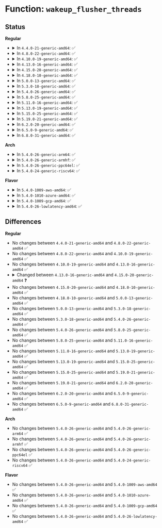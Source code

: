 # Function: <code>wakeup_flusher_threads</code>

## Status
<b>Regular</b>
<ul>
<li>
<details>
<summary>In <code>4.4.0-21-generic-amd64</code>: ✅</summary>

```c
void wakeup_flusher_threads(long int nr_pages, enum wb_reason reason)
```

```json
{
  "name": "wakeup_flusher_threads",
  "collision_type": "Unique Global",
  "inline_type": "No",
  "funcs": [
    {
      "addr": 18446744071581190544,
      "name": "wakeup_flusher_threads",
      "external": true,
      "loc": "fs/fs-writeback.c:1900",
      "file": "fs/fs-writeback.c",
      "inline": "seen, unknown",
      "caller_inline": [],
      "caller_func": [
        "mm/vmscan.c:do_try_to_free_pages",
        "fs/sync.c:sys_sync",
        "fs/buffer.c:free_more_memory"
      ]
    }
  ],
  "symbols": [
    {
      "addr": 18446744071581190544,
      "name": "wakeup_flusher_threads",
      "section": ".text",
      "bind": "STB_GLOBAL",
      "size": 229
    }
  ]
}
```
</details>
</li>
<li>
<details>
<summary>In <code>4.8.0-22-generic-amd64</code>: ✅</summary>

```c
void wakeup_flusher_threads(long int nr_pages, enum wb_reason reason)
```

```json
{
  "name": "wakeup_flusher_threads",
  "collision_type": "Unique Global",
  "inline_type": "No",
  "funcs": [
    {
      "addr": 18446744071581354448,
      "name": "wakeup_flusher_threads",
      "external": true,
      "loc": "fs/fs-writeback.c:1948",
      "file": "fs/fs-writeback.c",
      "inline": "seen, unknown",
      "caller_inline": [],
      "caller_func": [
        "mm/vmscan.c:do_try_to_free_pages",
        "fs/sync.c:sys_sync",
        "fs/buffer.c:free_more_memory"
      ]
    }
  ],
  "symbols": [
    {
      "addr": 18446744071581354448,
      "name": "wakeup_flusher_threads",
      "section": ".text",
      "bind": "STB_GLOBAL",
      "size": 340
    }
  ]
}
```
</details>
</li>
<li>
<details>
<summary>In <code>4.10.0-19-generic-amd64</code>: ✅</summary>

```c
void wakeup_flusher_threads(long int nr_pages, enum wb_reason reason)
```

```json
{
  "name": "wakeup_flusher_threads",
  "collision_type": "Unique Global",
  "inline_type": "No",
  "funcs": [
    {
      "addr": 18446744071581433360,
      "name": "wakeup_flusher_threads",
      "external": true,
      "loc": "fs/fs-writeback.c:1946",
      "file": "fs/fs-writeback.c",
      "inline": "seen, unknown",
      "caller_inline": [],
      "caller_func": [
        "mm/vmscan.c:do_try_to_free_pages",
        "fs/sync.c:sys_sync",
        "fs/buffer.c:free_more_memory"
      ]
    }
  ],
  "symbols": [
    {
      "addr": 18446744071581433360,
      "name": "wakeup_flusher_threads",
      "section": ".text",
      "bind": "STB_GLOBAL",
      "size": 340
    }
  ]
}
```
</details>
</li>
<li>
<details>
<summary>In <code>4.13.0-16-generic-amd64</code>: ✅</summary>

```c
void wakeup_flusher_threads(long int nr_pages, enum wb_reason reason)
```

```json
{
  "name": "wakeup_flusher_threads",
  "collision_type": "Unique Global",
  "inline_type": "No",
  "funcs": [
    {
      "addr": 18446744071581487376,
      "name": "wakeup_flusher_threads",
      "external": true,
      "loc": "fs/fs-writeback.c:1953",
      "file": "fs/fs-writeback.c",
      "inline": "seen, unknown",
      "caller_inline": [],
      "caller_func": [
        "mm/vmscan.c:shrink_inactive_list",
        "fs/sync.c:sys_sync",
        "fs/buffer.c:free_more_memory"
      ]
    }
  ],
  "symbols": [
    {
      "addr": 18446744071581487376,
      "name": "wakeup_flusher_threads",
      "section": ".text",
      "bind": "STB_GLOBAL",
      "size": 339
    }
  ]
}
```
</details>
</li>
<li>
<details>
<summary>In <code>4.15.0-20-generic-amd64</code>: ✅</summary>

```c
void wakeup_flusher_threads(enum wb_reason reason)
```

```json
{
  "name": "wakeup_flusher_threads",
  "collision_type": "Unique Global",
  "inline_type": "No",
  "funcs": [
    {
      "addr": 18446744071581629504,
      "name": "wakeup_flusher_threads",
      "external": true,
      "loc": "fs/fs-writeback.c:1997",
      "file": "fs/fs-writeback.c",
      "inline": "seen, unknown",
      "caller_inline": [],
      "caller_func": [
        "mm/page-writeback.c:dirty_writeback_centisecs_handler",
        "mm/vmscan.c:shrink_inactive_list",
        "fs/sync.c:sys_sync"
      ]
    }
  ],
  "symbols": [
    {
      "addr": 18446744071581629504,
      "name": "wakeup_flusher_threads",
      "section": ".text",
      "bind": "STB_GLOBAL",
      "size": 170
    }
  ]
}
```
</details>
</li>
<li>
<details>
<summary>In <code>4.18.0-10-generic-amd64</code>: ✅</summary>

```c
void wakeup_flusher_threads(enum wb_reason reason)
```

```json
{
  "name": "wakeup_flusher_threads",
  "collision_type": "Unique Global",
  "inline_type": "No",
  "funcs": [
    {
      "addr": 18446744071581788112,
      "name": "wakeup_flusher_threads",
      "external": true,
      "loc": "fs/fs-writeback.c:1998",
      "file": "fs/fs-writeback.c",
      "inline": "seen, unknown",
      "caller_inline": [],
      "caller_func": [
        "mm/page-writeback.c:dirty_writeback_centisecs_handler",
        "mm/vmscan.c:shrink_inactive_list",
        "fs/sync.c:ksys_sync"
      ]
    }
  ],
  "symbols": [
    {
      "addr": 18446744071581788112,
      "name": "wakeup_flusher_threads",
      "section": ".text",
      "bind": "STB_GLOBAL",
      "size": 156
    }
  ]
}
```
</details>
</li>
<li>
<details>
<summary>In <code>5.0.0-13-generic-amd64</code>: ✅</summary>

```c
void wakeup_flusher_threads(enum wb_reason reason)
```

```json
{
  "name": "wakeup_flusher_threads",
  "collision_type": "Unique Global",
  "inline_type": "No",
  "funcs": [
    {
      "addr": 18446744071581874960,
      "name": "wakeup_flusher_threads",
      "external": true,
      "loc": "fs/fs-writeback.c:2024",
      "file": "fs/fs-writeback.c",
      "inline": "seen, unknown",
      "caller_inline": [],
      "caller_func": [
        "mm/page-writeback.c:dirty_writeback_centisecs_handler",
        "mm/vmscan.c:shrink_inactive_list",
        "fs/sync.c:ksys_sync"
      ]
    }
  ],
  "symbols": [
    {
      "addr": 18446744071581874960,
      "name": "wakeup_flusher_threads",
      "section": ".text",
      "bind": "STB_GLOBAL",
      "size": 205
    }
  ]
}
```
</details>
</li>
<li>
<details>
<summary>In <code>5.3.0-18-generic-amd64</code>: ✅</summary>

```c
void wakeup_flusher_threads(enum wb_reason reason)
```

```json
{
  "name": "wakeup_flusher_threads",
  "collision_type": "Unique Global",
  "inline_type": "No",
  "funcs": [
    {
      "addr": 18446744071581999792,
      "name": "wakeup_flusher_threads",
      "external": true,
      "loc": "fs/fs-writeback.c:2039",
      "file": "fs/fs-writeback.c",
      "inline": "seen, unknown",
      "caller_inline": [],
      "caller_func": [
        "mm/page-writeback.c:dirty_writeback_centisecs_handler",
        "mm/vmscan.c:shrink_inactive_list",
        "fs/sync.c:ksys_sync"
      ]
    }
  ],
  "symbols": [
    {
      "addr": 18446744071581999792,
      "name": "wakeup_flusher_threads",
      "section": ".text",
      "bind": "STB_GLOBAL",
      "size": 205
    }
  ]
}
```
</details>
</li>
<li>
<details>
<summary>In <code>5.4.0-26-generic-amd64</code>: ✅</summary>

```c
void wakeup_flusher_threads(enum wb_reason reason)
```

```json
{
  "name": "wakeup_flusher_threads",
  "collision_type": "Unique Global",
  "inline_type": "No",
  "funcs": [
    {
      "addr": 18446744071582077888,
      "name": "wakeup_flusher_threads",
      "external": true,
      "loc": "fs/fs-writeback.c:2127",
      "file": "fs/fs-writeback.c",
      "inline": "seen, unknown",
      "caller_inline": [],
      "caller_func": [
        "mm/page-writeback.c:dirty_writeback_centisecs_handler",
        "mm/vmscan.c:shrink_inactive_list",
        "fs/sync.c:ksys_sync"
      ]
    }
  ],
  "symbols": [
    {
      "addr": 18446744071582077888,
      "name": "wakeup_flusher_threads",
      "section": ".text",
      "bind": "STB_GLOBAL",
      "size": 215
    }
  ]
}
```
</details>
</li>
<li>
<details>
<summary>In <code>5.8.0-25-generic-amd64</code>: ✅</summary>

```c
void wakeup_flusher_threads(enum wb_reason reason)
```

```json
{
  "name": "wakeup_flusher_threads",
  "collision_type": "Unique Global",
  "inline_type": "No",
  "funcs": [
    {
      "addr": 18446744071582313472,
      "name": "wakeup_flusher_threads",
      "external": true,
      "loc": "fs/fs-writeback.c:2135",
      "file": "fs/fs-writeback.c",
      "inline": "seen, unknown",
      "caller_inline": [],
      "caller_func": [
        "mm/page-writeback.c:dirty_writeback_centisecs_handler",
        "mm/vmscan.c:shrink_inactive_list",
        "fs/sync.c:ksys_sync"
      ]
    }
  ],
  "symbols": [
    {
      "addr": 18446744071582313472,
      "name": "wakeup_flusher_threads",
      "section": ".text",
      "bind": "STB_GLOBAL",
      "size": 310
    }
  ]
}
```
</details>
</li>
<li>
<details>
<summary>In <code>5.11.0-16-generic-amd64</code>: ✅</summary>

```c
void wakeup_flusher_threads(enum wb_reason reason)
```

```json
{
  "name": "wakeup_flusher_threads",
  "collision_type": "Unique Global",
  "inline_type": "No",
  "funcs": [
    {
      "addr": 18446744071582366336,
      "name": "wakeup_flusher_threads",
      "external": true,
      "loc": "fs/fs-writeback.c:2131",
      "file": "fs/fs-writeback.c",
      "inline": "seen, unknown",
      "caller_inline": [],
      "caller_func": [
        "mm/page-writeback.c:dirty_writeback_centisecs_handler",
        "mm/vmscan.c:shrink_inactive_list",
        "fs/sync.c:ksys_sync"
      ]
    }
  ],
  "symbols": [
    {
      "addr": 18446744071582366336,
      "name": "wakeup_flusher_threads",
      "section": ".text",
      "bind": "STB_GLOBAL",
      "size": 315
    }
  ]
}
```
</details>
</li>
<li>
<details>
<summary>In <code>5.13.0-19-generic-amd64</code>: ✅</summary>

```c
void wakeup_flusher_threads(enum wb_reason reason)
```

```json
{
  "name": "wakeup_flusher_threads",
  "collision_type": "Unique Global",
  "inline_type": "No",
  "funcs": [
    {
      "addr": 18446744071582394000,
      "name": "wakeup_flusher_threads",
      "external": true,
      "loc": "fs/fs-writeback.c:2146",
      "file": "fs/fs-writeback.c",
      "inline": "seen, unknown",
      "caller_inline": [],
      "caller_func": [
        "mm/page-writeback.c:dirty_writeback_centisecs_handler",
        "mm/vmscan.c:shrink_inactive_list",
        "fs/sync.c:ksys_sync"
      ]
    }
  ],
  "symbols": [
    {
      "addr": 18446744071582394000,
      "name": "wakeup_flusher_threads",
      "section": ".text",
      "bind": "STB_GLOBAL",
      "size": 315
    }
  ]
}
```
</details>
</li>
<li>
<details>
<summary>In <code>5.15.0-25-generic-amd64</code>: ✅</summary>

```c
void wakeup_flusher_threads(enum wb_reason reason)
```

```json
{
  "name": "wakeup_flusher_threads",
  "collision_type": "Unique Global",
  "inline_type": "No",
  "funcs": [
    {
      "addr": 18446744071582715536,
      "name": "wakeup_flusher_threads",
      "external": true,
      "loc": "fs/fs-writeback.c:2286",
      "file": "fs/fs-writeback.c",
      "inline": "seen, unknown",
      "caller_inline": [],
      "caller_func": [
        "mm/page-writeback.c:dirty_writeback_centisecs_handler",
        "mm/vmscan.c:shrink_inactive_list",
        "fs/sync.c:ksys_sync"
      ]
    }
  ],
  "symbols": [
    {
      "addr": 18446744071582715536,
      "name": "wakeup_flusher_threads",
      "section": ".text",
      "bind": "STB_GLOBAL",
      "size": 315
    }
  ]
}
```
</details>
</li>
<li>
<details>
<summary>In <code>5.19.0-21-generic-amd64</code>: ✅</summary>

```c
void wakeup_flusher_threads(enum wb_reason reason)
```

```json
{
  "name": "wakeup_flusher_threads",
  "collision_type": "Unique Global",
  "inline_type": "No",
  "funcs": [
    {
      "addr": 18446744071583259968,
      "name": "wakeup_flusher_threads",
      "external": true,
      "loc": "fs/fs-writeback.c:2269",
      "file": "fs/fs-writeback.c",
      "inline": "seen, unknown",
      "caller_inline": [],
      "caller_func": [
        "mm/page-writeback.c:dirty_writeback_centisecs_handler",
        "mm/vmscan.c:shrink_inactive_list",
        "fs/sync.c:ksys_sync"
      ]
    }
  ],
  "symbols": [
    {
      "addr": 18446744071583259968,
      "name": "wakeup_flusher_threads",
      "section": ".text",
      "bind": "STB_GLOBAL",
      "size": 279
    }
  ]
}
```
</details>
</li>
<li>
<details>
<summary>In <code>6.2.0-20-generic-amd64</code>: ✅</summary>

```c
void wakeup_flusher_threads(enum wb_reason reason)
```

```json
{
  "name": "wakeup_flusher_threads",
  "collision_type": "Unique Global",
  "inline_type": "No",
  "funcs": [
    {
      "addr": 18446744071583841616,
      "name": "wakeup_flusher_threads",
      "external": true,
      "loc": "fs/fs-writeback.c:2293",
      "file": "fs/fs-writeback.c",
      "inline": "seen, unknown",
      "caller_inline": [],
      "caller_func": [
        "mm/page-writeback.c:dirty_writeback_centisecs_handler",
        "mm/vmscan.c:shrink_inactive_list",
        "fs/sync.c:ksys_sync"
      ]
    }
  ],
  "symbols": [
    {
      "addr": 18446744071583841616,
      "name": "wakeup_flusher_threads",
      "section": ".text",
      "bind": "STB_GLOBAL",
      "size": 179
    }
  ]
}
```
</details>
</li>
<li>
<details>
<summary>In <code>6.5.0-9-generic-amd64</code>: ✅</summary>

```c
void wakeup_flusher_threads(enum wb_reason reason)
```

```json
{
  "name": "wakeup_flusher_threads",
  "collision_type": "Unique Global",
  "inline_type": "No",
  "funcs": [
    {
      "addr": 18446744071584059712,
      "name": "wakeup_flusher_threads",
      "external": true,
      "loc": "fs/fs-writeback.c:2304",
      "file": "fs/fs-writeback.c",
      "inline": "seen, unknown",
      "caller_inline": [],
      "caller_func": [
        "mm/page-writeback.c:dirty_writeback_centisecs_handler",
        "mm/vmscan.c:shrink_inactive_list",
        "fs/sync.c:ksys_sync"
      ]
    }
  ],
  "symbols": [
    {
      "addr": 18446744071584059712,
      "name": "wakeup_flusher_threads",
      "section": ".text",
      "bind": "STB_GLOBAL",
      "size": 179
    }
  ]
}
```
</details>
</li>
<li>
<details>
<summary>In <code>6.8.0-31-generic-amd64</code>: ✅</summary>

```c
void wakeup_flusher_threads(enum wb_reason reason)
```

```json
{
  "name": "wakeup_flusher_threads",
  "collision_type": "Unique Global",
  "inline_type": "No",
  "funcs": [
    {
      "addr": 18446744071584274848,
      "name": "wakeup_flusher_threads",
      "external": true,
      "loc": "fs/fs-writeback.c:2326",
      "file": "fs/fs-writeback.c",
      "inline": "seen, unknown",
      "caller_inline": [],
      "caller_func": [
        "mm/page-writeback.c:dirty_writeback_centisecs_handler",
        "mm/vmscan.c:shrink_inactive_list",
        "fs/sync.c:ksys_sync"
      ]
    }
  ],
  "symbols": [
    {
      "addr": 18446744071584274848,
      "name": "wakeup_flusher_threads",
      "section": ".text",
      "bind": "STB_GLOBAL",
      "size": 179
    }
  ]
}
```
</details>
</li>
</ul>
<b>Arch</b>
<ul>
<li>
<details>
<summary>In <code>5.4.0-26-generic-arm64</code>: ✅</summary>

```c
void wakeup_flusher_threads(enum wb_reason reason)
```

```json
{
  "name": "wakeup_flusher_threads",
  "collision_type": "Unique Global",
  "inline_type": "No",
  "funcs": [
    {
      "addr": 18446603336493610528,
      "name": "wakeup_flusher_threads",
      "external": true,
      "loc": "fs/fs-writeback.c:2127",
      "file": "fs/fs-writeback.c",
      "inline": "seen, unknown",
      "caller_inline": [],
      "caller_func": [
        "mm/page-writeback.c:dirty_writeback_centisecs_handler",
        "mm/vmscan.c:shrink_inactive_list",
        "fs/sync.c:ksys_sync"
      ]
    }
  ],
  "symbols": [
    {
      "addr": 18446603336493610528,
      "name": "wakeup_flusher_threads",
      "section": ".text",
      "bind": "STB_GLOBAL",
      "size": 176
    }
  ]
}
```
</details>
</li>
<li>
<details>
<summary>In <code>5.4.0-26-generic-armhf</code>: ✅</summary>

```c
void wakeup_flusher_threads(enum wb_reason reason)
```

```json
{
  "name": "wakeup_flusher_threads",
  "collision_type": "Unique Global",
  "inline_type": "No",
  "funcs": [
    {
      "addr": 3227154996,
      "name": "wakeup_flusher_threads",
      "external": true,
      "loc": "fs/fs-writeback.c:2127",
      "file": "fs/fs-writeback.c",
      "inline": "seen, unknown",
      "caller_inline": [],
      "caller_func": [
        "mm/page-writeback.c:dirty_writeback_centisecs_handler",
        "mm/vmscan.c:shrink_inactive_list",
        "fs/sync.c:ksys_sync"
      ]
    }
  ],
  "symbols": [
    {
      "addr": 3227154996,
      "name": "wakeup_flusher_threads",
      "section": ".text",
      "bind": "STB_GLOBAL",
      "size": 168
    }
  ]
}
```
</details>
</li>
<li>
<details>
<summary>In <code>5.4.0-26-generic-ppc64el</code>: ✅</summary>

```c
void wakeup_flusher_threads(enum wb_reason reason)
```

```json
{
  "name": "wakeup_flusher_threads",
  "collision_type": "Unique Global",
  "inline_type": "No",
  "funcs": [
    {
      "addr": 13835058055287198400,
      "name": "wakeup_flusher_threads",
      "external": true,
      "loc": "fs/fs-writeback.c:2127",
      "file": "fs/fs-writeback.c",
      "inline": "seen, unknown",
      "caller_inline": [],
      "caller_func": [
        "mm/page-writeback.c:dirty_writeback_centisecs_handler",
        "mm/vmscan.c:shrink_inactive_list",
        "fs/sync.c:ksys_sync"
      ]
    }
  ],
  "symbols": [
    {
      "addr": 13835058055287198400,
      "name": "wakeup_flusher_threads",
      "section": ".text",
      "bind": "STB_GLOBAL",
      "size": 308
    }
  ]
}
```
</details>
</li>
<li>
<details>
<summary>In <code>5.4.0-24-generic-riscv64</code>: ✅</summary>

```c
void wakeup_flusher_threads(enum wb_reason reason)
```

```json
{
  "name": "wakeup_flusher_threads",
  "collision_type": "Unique Global",
  "inline_type": "No",
  "funcs": [
    {
      "addr": 18446743936273257594,
      "name": "wakeup_flusher_threads",
      "external": true,
      "loc": "fs/fs-writeback.c:2127",
      "file": "fs/fs-writeback.c",
      "inline": "seen, unknown",
      "caller_inline": [],
      "caller_func": [
        "mm/page-writeback.c:dirty_writeback_centisecs_handler",
        "mm/vmscan.c:shrink_inactive_list",
        "fs/sync.c:ksys_sync"
      ]
    }
  ],
  "symbols": [
    {
      "addr": 18446743936273257594,
      "name": "wakeup_flusher_threads",
      "section": ".text",
      "bind": "STB_GLOBAL",
      "size": 130
    }
  ]
}
```
</details>
</li>
</ul>
<b>Flavor</b>
<ul>
<li>
<details>
<summary>In <code>5.4.0-1009-aws-amd64</code>: ✅</summary>

```c
void wakeup_flusher_threads(enum wb_reason reason)
```

```json
{
  "name": "wakeup_flusher_threads",
  "collision_type": "Unique Global",
  "inline_type": "No",
  "funcs": [
    {
      "addr": 18446744071582046624,
      "name": "wakeup_flusher_threads",
      "external": true,
      "loc": "fs/fs-writeback.c:2127",
      "file": "fs/fs-writeback.c",
      "inline": "seen, unknown",
      "caller_inline": [],
      "caller_func": [
        "mm/page-writeback.c:dirty_writeback_centisecs_handler",
        "mm/vmscan.c:shrink_inactive_list",
        "fs/sync.c:ksys_sync"
      ]
    }
  ],
  "symbols": [
    {
      "addr": 18446744071582046624,
      "name": "wakeup_flusher_threads",
      "section": ".text",
      "bind": "STB_GLOBAL",
      "size": 215
    }
  ]
}
```
</details>
</li>
<li>
<details>
<summary>In <code>5.4.0-1010-azure-amd64</code>: ✅</summary>

```c
void wakeup_flusher_threads(enum wb_reason reason)
```

```json
{
  "name": "wakeup_flusher_threads",
  "collision_type": "Unique Global",
  "inline_type": "No",
  "funcs": [
    {
      "addr": 18446744071581984176,
      "name": "wakeup_flusher_threads",
      "external": true,
      "loc": "fs/fs-writeback.c:2127",
      "file": "fs/fs-writeback.c",
      "inline": "seen, unknown",
      "caller_inline": [],
      "caller_func": [
        "mm/page-writeback.c:dirty_writeback_centisecs_handler",
        "mm/vmscan.c:shrink_inactive_list",
        "fs/sync.c:ksys_sync"
      ]
    }
  ],
  "symbols": [
    {
      "addr": 18446744071581984176,
      "name": "wakeup_flusher_threads",
      "section": ".text",
      "bind": "STB_GLOBAL",
      "size": 215
    }
  ]
}
```
</details>
</li>
<li>
<details>
<summary>In <code>5.4.0-1009-gcp-amd64</code>: ✅</summary>

```c
void wakeup_flusher_threads(enum wb_reason reason)
```

```json
{
  "name": "wakeup_flusher_threads",
  "collision_type": "Unique Global",
  "inline_type": "No",
  "funcs": [
    {
      "addr": 18446744071582037904,
      "name": "wakeup_flusher_threads",
      "external": true,
      "loc": "fs/fs-writeback.c:2127",
      "file": "fs/fs-writeback.c",
      "inline": "seen, unknown",
      "caller_inline": [],
      "caller_func": [
        "mm/page-writeback.c:dirty_writeback_centisecs_handler",
        "mm/vmscan.c:shrink_inactive_list",
        "fs/sync.c:ksys_sync"
      ]
    }
  ],
  "symbols": [
    {
      "addr": 18446744071582037904,
      "name": "wakeup_flusher_threads",
      "section": ".text",
      "bind": "STB_GLOBAL",
      "size": 215
    }
  ]
}
```
</details>
</li>
<li>
<details>
<summary>In <code>5.4.0-26-lowlatency-amd64</code>: ✅</summary>

```c
void wakeup_flusher_threads(enum wb_reason reason)
```

```json
{
  "name": "wakeup_flusher_threads",
  "collision_type": "Unique Global",
  "inline_type": "No",
  "funcs": [
    {
      "addr": 18446744071582109616,
      "name": "wakeup_flusher_threads",
      "external": true,
      "loc": "fs/fs-writeback.c:2127",
      "file": "fs/fs-writeback.c",
      "inline": "seen, unknown",
      "caller_inline": [],
      "caller_func": [
        "mm/page-writeback.c:dirty_writeback_centisecs_handler",
        "mm/vmscan.c:shrink_inactive_list",
        "fs/sync.c:ksys_sync"
      ]
    }
  ],
  "symbols": [
    {
      "addr": 18446744071582109616,
      "name": "wakeup_flusher_threads",
      "section": ".text",
      "bind": "STB_GLOBAL",
      "size": 225
    }
  ]
}
```
</details>
</li>
</ul>

## Differences
<b>Regular</b>
<ul>
<li>
No changes between <code>4.4.0-21-generic-amd64</code> and <code>4.8.0-22-generic-amd64</code> ✅
</li>
<li>
No changes between <code>4.8.0-22-generic-amd64</code> and <code>4.10.0-19-generic-amd64</code> ✅
</li>
<li>
No changes between <code>4.10.0-19-generic-amd64</code> and <code>4.13.0-16-generic-amd64</code> ✅
</li>
<li>
<details>
<summary>Changed between <code>4.13.0-16-generic-amd64</code> and <code>4.15.0-20-generic-amd64</code> ❓</summary>
<ul>
<li>
<b>Param removed. </b>
<code>long int nr_pages</code>
</li>
<li>
<b>Param reordered. </b>
<code>nr_pages, reason</code> ➡️ <code>reason</code>
</li>
</ul>
</details>
</li>
<li>
No changes between <code>4.15.0-20-generic-amd64</code> and <code>4.18.0-10-generic-amd64</code> ✅
</li>
<li>
No changes between <code>4.18.0-10-generic-amd64</code> and <code>5.0.0-13-generic-amd64</code> ✅
</li>
<li>
No changes between <code>5.0.0-13-generic-amd64</code> and <code>5.3.0-18-generic-amd64</code> ✅
</li>
<li>
No changes between <code>5.3.0-18-generic-amd64</code> and <code>5.4.0-26-generic-amd64</code> ✅
</li>
<li>
No changes between <code>5.4.0-26-generic-amd64</code> and <code>5.8.0-25-generic-amd64</code> ✅
</li>
<li>
No changes between <code>5.8.0-25-generic-amd64</code> and <code>5.11.0-16-generic-amd64</code> ✅
</li>
<li>
No changes between <code>5.11.0-16-generic-amd64</code> and <code>5.13.0-19-generic-amd64</code> ✅
</li>
<li>
No changes between <code>5.13.0-19-generic-amd64</code> and <code>5.15.0-25-generic-amd64</code> ✅
</li>
<li>
No changes between <code>5.15.0-25-generic-amd64</code> and <code>5.19.0-21-generic-amd64</code> ✅
</li>
<li>
No changes between <code>5.19.0-21-generic-amd64</code> and <code>6.2.0-20-generic-amd64</code> ✅
</li>
<li>
No changes between <code>6.2.0-20-generic-amd64</code> and <code>6.5.0-9-generic-amd64</code> ✅
</li>
<li>
No changes between <code>6.5.0-9-generic-amd64</code> and <code>6.8.0-31-generic-amd64</code> ✅
</li>
</ul>
<b>Arch</b>
<ul>
<li>
No changes between <code>5.4.0-26-generic-amd64</code> and <code>5.4.0-26-generic-arm64</code> ✅
</li>
<li>
No changes between <code>5.4.0-26-generic-amd64</code> and <code>5.4.0-26-generic-armhf</code> ✅
</li>
<li>
No changes between <code>5.4.0-26-generic-amd64</code> and <code>5.4.0-26-generic-ppc64el</code> ✅
</li>
<li>
No changes between <code>5.4.0-26-generic-amd64</code> and <code>5.4.0-24-generic-riscv64</code> ✅
</li>
</ul>
<b>Flavor</b>
<ul>
<li>
No changes between <code>5.4.0-26-generic-amd64</code> and <code>5.4.0-1009-aws-amd64</code> ✅
</li>
<li>
No changes between <code>5.4.0-26-generic-amd64</code> and <code>5.4.0-1010-azure-amd64</code> ✅
</li>
<li>
No changes between <code>5.4.0-26-generic-amd64</code> and <code>5.4.0-1009-gcp-amd64</code> ✅
</li>
<li>
No changes between <code>5.4.0-26-generic-amd64</code> and <code>5.4.0-26-lowlatency-amd64</code> ✅
</li>
</ul>
